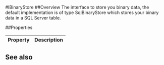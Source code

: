 #IBinaryStore
##Overview
The interface to store you binary data, the default implementation is of type SqlBinaryStore which stores your binary data in a SQL Server table.


##Properties
<table class="table table-condensed table-bordered">
    <thead>
<tr>
<th>Property</th>
<th>Description</th>
</tr>
</thead>
<tbody>
</tbody></table>



## See also
